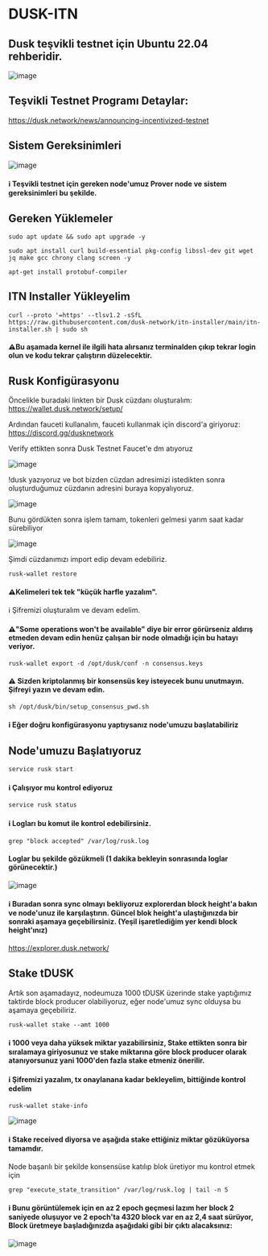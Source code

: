 # DUSK-ITN

## Dusk teşvikli testnet için Ubuntu 22.04 rehberidir.

![image](https://github.com/Alping0/DUSK-ITN/assets/105454859/177b330f-e6a0-48f2-846f-691ebbdfa344)

## Teşvikli Testnet Programı Detaylar:
https://dusk.network/news/announcing-incentivized-testnet

## Sistem Gereksinimleri

![image](https://github.com/Alping0/DUSK-ITN/assets/105454859/3430556d-a617-4036-ad27-b569eeaae0cf)

#### ℹ️ Teşvikli testnet için gereken node'umuz Prover node ve sistem gereksinimleri bu şekilde.

## Gereken Yüklemeler

```
sudo apt update && sudo apt upgrade -y
```
```
sudo apt install curl build-essential pkg-config libssl-dev git wget jq make gcc chrony clang screen -y
```
```
apt-get install protobuf-compiler
```

## ITN Installer Yükleyelim

```
curl --proto '=https' --tlsv1.2 -sSfL https://raw.githubusercontent.com/dusk-network/itn-installer/main/itn-installer.sh | sudo sh
```

#### ⚠️Bu aşamada kernel ile ilgili hata alırsanız terminalden çıkıp tekrar login olun ve kodu tekrar çalıştırın düzelecektir.

## Rusk Konfigürasyonu

Öncelikle buradaki linkten bir Dusk cüzdanı oluşturalım:
https://wallet.dusk.network/setup/


Ardından fauceti kullanalım, fauceti kullanmak için discord'a giriyoruz:
https://discord.gg/dusknetwork

Verify ettikten sonra Dusk Testnet Faucet'e dm atıyoruz

![image](https://github.com/Alping0/DUSK-ITN/assets/105454859/c8bfb70e-dc82-480f-9abe-7391567964c2)

!dusk yazıyoruz ve bot bizden cüzdan adresimizi istedikten sonra oluşturduğumuz cüzdanın adresini buraya kopyalıyoruz.

![image](https://github.com/Alping0/DUSK-ITN/assets/105454859/194c820c-b340-4dcf-9356-c7e22cde396b)

Bunu gördükten sonra işlem tamam, tokenleri gelmesi yarım saat kadar sürebiliyor

![image](https://github.com/Alping0/DUSK-ITN/assets/105454859/4cf335b7-6d74-4793-b564-ba535a74ea2e)

Şimdi cüzdanımızı import edip devam edebiliriz.

```
rusk-wallet restore
```
#### ⚠️Kelimeleri tek tek "küçük harfle yazalım".

ℹ️ Şifremizi oluşturalım ve devam edelim.

#### ⚠️"Some operations won't be available" diye bir error görürseniz aldırış etmeden devam edin henüz çalışan bir node olmadığı için bu hatayı veriyor.

```
rusk-wallet export -d /opt/dusk/conf -n consensus.keys
```
#### ⚠️ Sizden kriptolanmış bir konsensüs key isteyecek bunu unutmayın. Şifreyi yazın ve devam edin.

```
sh /opt/dusk/bin/setup_consensus_pwd.sh
```
#### ℹ️ Eğer doğru konfigürasyonu yaptıysanız node'umuzu başlatabiliriz

## Node'umuzu Başlatıyoruz
```
service rusk start
```
#### ℹ️ Çalışıyor mu kontrol ediyoruz
```
service rusk status
```
#### ℹ️ Logları bu komut ile kontrol edebilirsiniz.
```
grep "block accepted" /var/log/rusk.log
```
#### Loglar bu şekilde gözükmeli (1 dakika bekleyin sonrasında loglar görünecektir.)

![image](https://github.com/Alping0/DUSK-ITN/assets/105454859/a1a954d6-74ef-48e9-88ff-7255df8fa76b)

#### ℹ️ Buradan sonra sync olmayı bekliyoruz explorerdan block height'a bakın ve node'unuz ile karşılaştırın. Güncel blok height'a ulaştığınızda bir sonraki aşamaya geçebilirsiniz. (Yeşil işaretlediğim yer kendi block height'ınız)

https://explorer.dusk.network/

## Stake tDUSK

Artık son aşamadayız, nodeumuza 1000 tDUSK üzerinde stake yaptığımız taktirde block producer olabiliyoruz, eğer node'umuz sync olduysa bu aşamaya geçebiliriz.

```
rusk-wallet stake --amt 1000
```
####  ℹ️ 1000 veya daha yüksek miktar yazabilirsiniz, Stake ettikten sonra bir sıralamaya giriyosunuz ve stake miktarına göre block producer olarak atanıyorsunuz yani 1000'den fazla stake etmeniz önerilir.

#### ℹ️ Şifremizi yazalım, tx onaylanana kadar bekleyelim, bittiğinde kontrol edelim

```
rusk-wallet stake-info
```

![image](https://github.com/Alping0/DUSK-ITN/assets/105454859/02c8a8de-31c5-41db-adba-6b71d5b5d205)

#### ℹ️ Stake received diyorsa ve aşağıda stake ettiğiniz miktar gözüküyorsa tamamdır.

Node başarılı bir şekilde konsensüse katılıp blok üretiyor mu kontrol etmek için

```
grep "execute_state_transition" /var/log/rusk.log | tail -n 5
```
#### ℹ️ Bunu görüntülemek için en az 2 epoch geçmesi lazım her block 2 saniyede oluşuyor ve 2 epoch'ta 4320 block var en az 2,4 saat sürüyor, Block üretmeye başladığınızda aşağıdaki gibi bir çıktı alacaksınız:

![image](https://github.com/Alping0/DUSK-ITN/assets/105454859/b5de029f-e9e0-4634-b937-439a723a1b59)




















